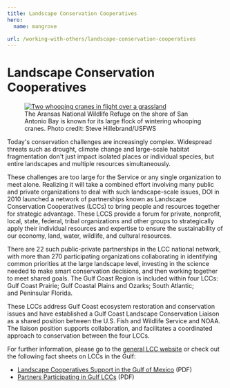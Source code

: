 ```yaml
---
title: Landscape Conservation Cooperatives
hero:
  name: mangrove

url: /working-with-others/landscape-conservation-cooperatives
---
```


# Landscape Conservation Cooperatives

<figure class="photo">
  <a href="https://flic.kr/p/8LzNU2">
    <img src="/images/wooping-cranes.jpg" alt="Two whooping cranes in flight over a grassland">
  </a>
  <figcaption>The Aransas National Wildlife Refuge on the shore of San Antonio Bay is known for its large flock of wintering whooping cranes. Photo credit: Steve Hillebrand/USFWS</figcaption>
</figure>

Today's conservation challenges are increasingly complex. Widespread threats such as drought, climate change and large-scale habitat fragmentation don't just impact isolated places or individual species, but entire landscapes and multiple resources simultaneously.

These challenges are too large for the Service or any single organization to meet alone. Realizing it will take a combined effort involving many public and private organizations to deal with such landscape-scale issues, DOI in 2010 launched a network of partnerships known as Landscape Conservation Cooperatives (LCCs) to bring people and resources together for strategic advantage. These LCCS provide a forum for private, nonprofit, local, state, federal, tribal organizations and other groups to strategically apply their individual resources and expertise to ensure the sustainability of our economy, land, water, wildlife, and cultural resources.

There are 22 such public-private partnerships in the LCC national network, with more than 270 participating organizations collaborating in identifying common priorities at the large landscape level, investing in the science needed to make smart conservation decisions, and then working together to meet shared goals. The Gulf Coast Region is included within four LCCs: Gulf Coast Prairie; Gulf Coastal Plains and Ozarks; South Atlantic; and Peninsular Florida.

These LCCs address Gulf Coast ecosystem restoration and conservation issues and have established a Gulf Coast Landscape Conservation Liaison as a shared position between the U.S. Fish and Wildlife Service and NOAA. The liaison position supports collaboration, and facilitates a coordinated approach to conservation between the four LCCs.

For further information, please go to the [general LCC website](http://lccnetwork.org/) or check out the following fact sheets on LCCs in the Gulf:

- [Landscape Cooperatives Support in the Gulf of Mexico](http://www.fws.gov/gulfrestoration/pdf/LCCGulfSupport.pdf) (PDF)
- [Partners Participating in Gulf LCCs](http://www.fws.gov/gulfrestoration/pdf/LCCPartnersLogoSheet.pdf) (PDF)
